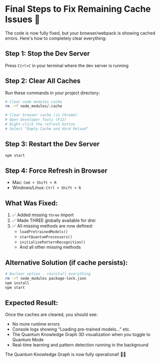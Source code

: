 # Final Steps to Fix Remaining Cache Issues 🔧

The code is now fully fixed, but your browser/webpack is showing cached errors. Here's how to completely clear everything:

## Step 1: Stop the Dev Server
Press `Ctrl+C` in your terminal where the dev server is running

## Step 2: Clear All Caches
Run these commands in your project directory:

```bash
# Clear node modules cache
rm -rf node_modules/.cache

# Clear browser cache (in Chrome)
# Open Developer Tools (F12)
# Right-click the refresh button
# Select "Empty Cache and Hard Reload"
```

## Step 3: Restart the Dev Server
```bash
npm start
```

## Step 4: Force Refresh in Browser
- Mac: `Cmd + Shift + R`
- Windows/Linux: `Ctrl + Shift + R`

## What Was Fixed:
1. ✅ Added missing `three` import
2. ✅ Made THREE globally available for drei
3. ✅ All missing methods are now defined:
   - `loadPretrainedModels()`
   - `startQuantumProcessors()`
   - `initializePatternRecognition()`
   - And all other missing methods

## Alternative Solution (if cache persists):
```bash
# Nuclear option - reinstall everything
rm -rf node_modules package-lock.json
npm install
npm start
```

## Expected Result:
Once the caches are cleared, you should see:
- No more runtime errors
- Console logs showing "Loading pre-trained models..." etc.
- The Quantum Knowledge Graph 3D visualization when you toggle to Quantum Mode
- Real-time learning and pattern detection running in the background

The Quantum Knowledge Graph is now fully operational! 🚀✨